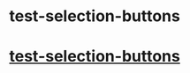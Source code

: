 # test-selection-buttons
# [test-selection-buttons](https://nyan969.github.io/test-selection-buttons/)
